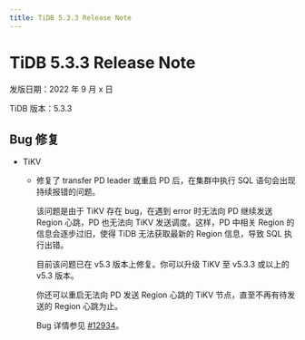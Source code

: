 ```yaml
---
title: TiDB 5.3.3 Release Note
---
```


# TiDB 5.3.3 Release Note

发版日期：2022 年 9 月 x 日

TiDB 版本：5.3.3

## Bug 修复

+ TiKV

    - 修复了 transfer PD leader 或重启 PD 后，在集群中执行 SQL 语句会出现持续报错的问题。

        该问题是由于 TiKV 存在 bug，在遇到 error 时无法向 PD 继续发送 Region 心跳，PD 也无法向 TiKV 发送调度。这样，PD 中相关 Region 的信息会逐步过旧，使得 TiDB 无法获取最新的 Region 信息，导致 SQL 执行出错。

        目前该问题已在 v5.3 版本上修复。你可以升级 TiKV 至 v5.3.3 或以上的 v5.3 版本。

        你还可以重启无法向 PD 发送 Region 心跳的 TiKV 节点，直至不再有待发送的 Region 心跳为止。

        Bug 详情参见 [#12934](https://github.com/tikv/tikv/issues/12934)。
